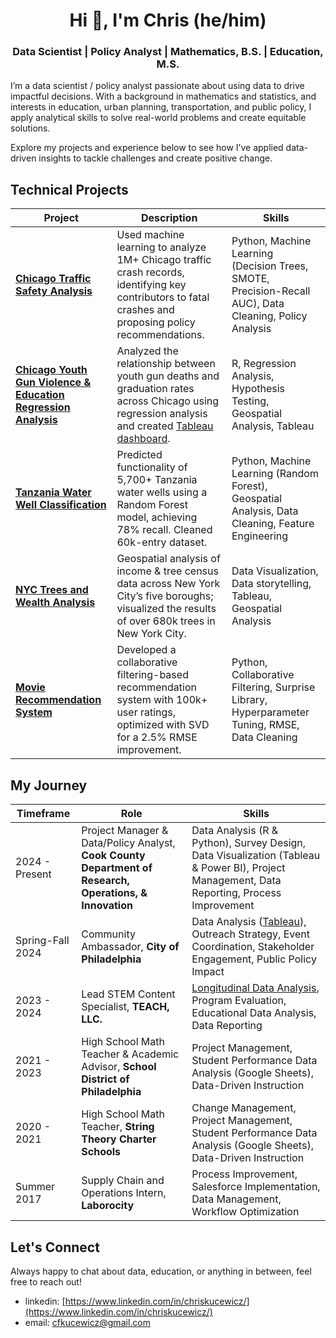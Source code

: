<h1 align="center">Hi 👋, I'm Chris (he/him)</h1>
<h3 align="center">Data Scientist | Policy Analyst | Mathematics, B.S. | Education, M.S. </h3>

<p align="left">
  I’m a data scientist / policy analyst passionate about using data to drive impactful decisions. With a background in mathematics and statistics, and interests in education, urban planning, transportation, and public policy, I apply analytical skills to solve real-world problems and create equitable solutions.
</p>

<p align="left">
  Explore my projects and experience below to see how I’ve applied data-driven insights to tackle challenges and create positive change.
</p>

## Technical Projects

| Project                                   | Description                                                                                                    | Skills                                                        |
|------------------------------------------------|----------------------------------------------------------------------------------------------------------------|-----------------------------------------------------------------------------------|
| [**Chicago Traffic Safety Analysis**](https://github.com/ckucewicz/traffic_crash_prediction)             | Used machine learning to analyze 1M+ Chicago traffic crash records, identifying key contributors to fatal crashes and proposing policy recommendations. | Python, Machine Learning (Decision Trees, SMOTE, Precision-Recall AUC), Data Cleaning, Policy Analysis |
| [**Chicago Youth Gun Violence & Education Regression Analysis**](https://github.com/ckucewicz/mortality_education_analysis) | Analyzed the relationship between youth gun deaths and graduation rates across Chicago using regression analysis and created [Tableau dashboard](https://public.tableau.com/views/DataVizChallenge_Gun_Violence__Edu/scientificdashboard3?:language=en-US&:sid=&:redirect=auth&:display_count=n&:origin=viz_share_link). | R, Regression Analysis, Hypothesis Testing, Geospatial Analysis, Tableau          |
| [**Tanzania Water Well Classification**](https://github.com/ckucewicz/water_well_classification)         | Predicted functionality of 5,700+ Tanzania water wells using a Random Forest model, achieving 78% recall. Cleaned 60k-entry dataset.| Python, Machine Learning (Random Forest), Geospatial Analysis, Data Cleaning, Feature Engineering |
| [**NYC Trees and Wealth Analysis**](https://public.tableau.com/views/WealthTreesinNYC/Dashboard1?:language=en-US&:sid=&:redirect=auth&:display_count=n&:origin=viz_share_link) | Geospatial analysis of income & tree census data across New York City’s five boroughs; visualized the results of over 680k trees in New York City.| Data Visualization, Data storytelling, Tableau, Geospatial Analysis |
| [**Movie Recommendation System**](https://github.com/ckucewicz/movie_recommendation_system)                | Developed a collaborative filtering-based recommendation system with 100k+ user ratings, optimized with SVD for a 2.5% RMSE improvement. | Python, Collaborative Filtering, Surprise Library, Hyperparameter Tuning, RMSE, Data Cleaning |

## My Journey

| Timeframe          | Role                                                              | Skills                                                                                                    |
|--------------------|--------------------------------------------------------------------|------------------------------------------------------------------------------------------------------------------|
| 2024 - Present  | Project Manager & Data/Policy Analyst, **Cook County Department of Research, Operations, & Innovation** | Data Analysis (R & Python), Survey Design, Data Visualization (Tableau & Power BI), Project Management, Data Reporting, Process Improvement |
| Spring-Fall 2024  | Community Ambassador, **City of Philadelphia**         | Data Analysis ([Tableau](https://public.tableau.com/views/VisionZeroAmbassadorOutreachAnalysis/Dashboard2?:language=en-US&publish=yes&:sid=&:redirect=auth&:display_count=n&:origin=viz_share_link)), Outreach Strategy, Event Coordination, Stakeholder Engagement, Public Policy Impact     |
| 2023 - 2024  | Lead STEM Content Specialist, **TEACH, LLC.**  | [Longitudinal Data Analysis](https://www.canva.com/design/DAGPAFaaptU/BjIkCCie1uVsM7v-BKOd9g/view?utm_content=DAGPAFaaptU&utm_campaign=designshare&utm_medium=link&utm_source=editor), Program Evaluation, Educational Data Analysis, Data Reporting |
| 2021 - 2023  | High School Math Teacher & Academic Advisor, **School District of Philadelphia** | Project Management, Student Performance Data Analysis (Google Sheets), Data-Driven Instruction |
| 2020 - 2021  | High School Math Teacher, **String Theory Charter Schools** | Change Management, Project Management, Student Performance Data Analysis (Google Sheets), Data-Driven Instruction                    |
| Summer 2017  | Supply Chain and Operations Intern, **Laborocity**                 | Process Improvement, Salesforce Implementation, Data Management, Workflow Optimization                         |

## Let's Connect
Always happy to chat about data, education, or anything in between, feel free to reach out!
* linkedin: [https://www.linkedin.com/in/chriskucewicz/](https://www.linkedin.com/in/chriskucewicz/)
* email: [cfkucewicz@gmail.com](cfkucewicz@gmail.com)
